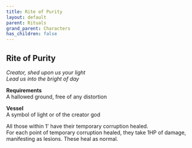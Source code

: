 ```yaml
---
title: Rite of Purity
layout: default
parent: Rituals
grand_parent: Characters
has_children: false
---
```


## Rite of Purity
_Creator, shed upon us your light_  
_Lead us into the bright of day_

**Requirements**  
A hallowed ground, free of any distortion

**Vessel**  
A symbol of light or of the creator god

All those within 1' have their temporary corruption healed.  
For each point of temporary corruption healed, they take 1HP of damage, manifesting as lesions. These heal as normal.
